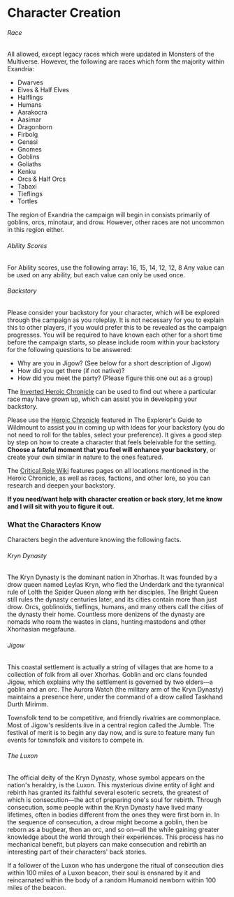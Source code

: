 # Character Creation
###### Race
All allowed, except legacy races which were updated in Monsters of the Multiverse.
However, the following are races which form the majority within Exandria:
- Dwarves
- Elves & Half Elves
- Halflings
- Humans
- Aarakocra
- Aasimar
- Dragonborn
- Firbolg
- Genasi
- Gnomes
- Goblins
- Goliaths
- Kenku
- Orcs & Half Orcs
- Tabaxi
- Tieflings
- Tortles

The region of Exandria the campaign will begin in consists primarily of goblins, orcs, minotaur, and drow. However, other races are not uncommon in this region either.


###### Ability Scores
For Ability scores, use the following array:
16, 15, 14, 12, 12, 8
Any value can be used on any ability, but each value can only be used once.

###### Backstory
Please consider your backstory for your character, which will be explored through the campaign as you roleplay. It is not necessary for you to explain this to other players, if you would prefer this to be revealed as the campaign progresses.
You will be required to have known each other for a short time before the campaign starts, so please include room within your backstory for the following questions to be answered:
- Why are you in Jigow?  (See below for a short description of Jigow)
- How did you get there (if not native)?
- How did you meet the party? (Please figure this one out as a group)

The [Inverted Heroic Chronicle](https://docs.google.com/document/d/e/2PACX-1vR2djBuKmG3rx1PzGn6md34LXQhuqDfUOUoUHWxG64ZFK8s1SPE-DR0qzVjoFqGXXlg3bK5x8B9xkdX/pub) can be used to find out where a particular race may have grown up, which can assist you in developing your backstory.

Please use the [Heroic Chronicle](https://5e.tools/book.html#egw,5,heroic%20chronicle) featured in The Explorer's Guide to Wildmount to assist you in coming up with ideas for your backstory (you do not need to roll for the tables, select your preference). It gives a good step by step on how to create a character that feels beleivable for the setting. **Choose a fateful moment that you feel will enhance your backstory**, or create your own similar in nature to the ones featured.

The [Critical Role Wiki](https://criticalrole.fandom.com/wiki/Exandria) features pages on all locations mentioned in the Heroic Chronicle, as well as races, factions, and other lore, so you can research and deepen your backstory.

**If you need/want help with character creation or back story, let me know and I will sit with you to figure it out.**

### What the Characters Know

Characters begin the adventure knowing the following facts.

###### Kryn Dynasty
The Kryn Dynasty is the dominant nation in Xhorhas. It was founded by a drow queen named Leylas Kryn, who fled the Underdark and the tyrannical rule of Lolth the Spider Queen along with her disciples. The Bright Queen still rules the dynasty centuries later, and its cities contain more than just drow. Orcs, goblinoids, tieflings, humans, and many others call the cities of the dynasty their home. Countless more denizens of the dynasty are nomads who roam the wastes in clans, hunting mastodons and other Xhorhasian megafauna.

###### Jigow
This coastal settlement is actually a string of villages that are home to a collection of folk from all over Xhorhas. Goblin and orc clans founded Jigow, which explains why the settlement is governed by two elders—a goblin and an orc. The Aurora Watch (the military arm of the Kryn Dynasty) maintains a presence here, under the command of a drow called Taskhand Durth Mirimm.

Townsfolk tend to be competitive, and friendly rivalries are commonplace. Most of Jigow's residents live in a central region called the Jumble. The festival of merit is to begin any day now, and is sure to feature many fun events for townsfolk and visitors to compete in.

###### The Luxon
The official deity of the Kryn Dynasty, whose symbol appears on the nation's heraldry, is the Luxon. This mysterious divine entity of light and rebirth has granted its faithful several esoteric secrets, the greatest of which is consecution—the act of preparing one's soul for rebirth. Through consecution, some people within the Kryn Dynasty have lived many lifetimes, often in bodies different from the ones they were first born in. In the sequence of consecution, a drow might become a goblin, then be reborn as a bugbear, then an orc, and so on—all the while gaining greater knowledge about the world through their experiences. This process has no mechanical benefit, but players can make consecution and rebirth an interesting part of their characters' back stories.

If a follower of the Luxon who has undergone the ritual of consecution dies within 100 miles of a Luxon beacon, their soul is ensnared by it and reincarnated within the body of a random Humanoid newborn within 100 miles of the beacon.
